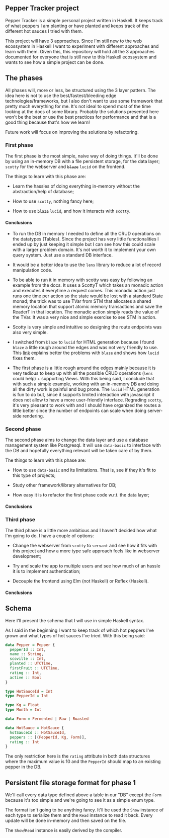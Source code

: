 
## Pepper Tracker project

Pepper Tracker is a simple personal project written in Haskell. It keeps track
of what peppers I am planting or have planted and keeps track of the different
hot sauces I tried with them.

This project will have 3 approaches. Since I'm still new to the web ecossystem in
Haskell I want to experiment with different approaches and learn with them.
Given this, this repository will hold all the 3 approaches documented for
everyone that is still new to this Haskell ecossystem and wants to see how a
simple project can be done.

## The phases

All phases will, more or less, be structured using the 3 layer pattern. The idea
here is not to use the best/fastest/bleeding edge technologies/frameworks, but I
also don't want to use some framework that pretty much everything for me. It's
not ideal to spend most of the time looking at the docs of some library.
Probably the solutions presented here won't be the best or use the best
practices for performance and that is a good thing because that's how we learn!

Future work will focus on improving the solutions by refactoring.

### First phase

The first phase is the most simple, naive way of doing things. It'll be done by
using an in-memory DB with a file persistent storage, for the data layer;
`scotty` for the webserver and ~~`blaze`~~ `lucid` on the frontend.

The things to learn with this phase are:

  - Learn the hassles of doing everything in-memory without the abstraction/help
    of database;

  - How to use `scotty`, nothing fancy here;

  - How to use ~~`blaze`~~ `lucid`, and how it interacts with `scotty`.

#### Conclusions

- To run the DB in memory I needed to define all the CRUD operations on the
  datatypes (Tables). Since the project has very little functionalities I ended
  up by just keeping it simple but I can see how this could scale with a larger
  problem domain. It's not worth it to implement your own query system. Just use
  a standard DB interface.
  
- It would be a better idea to use the `lens` library to reduce a lot of record 
  manipulation code.

- To be able to run it in memory with scotty was easy by following an example
  from the docs. It uses a ScottyT which takes an monadic action and executes it
  everytime a request comes. This monadic action just runs one time per action so the state
  would be lost with a standard State monad; the trick was to use TVar from STM
  that allocates a shared memory location that support atomic memory
  transactions and save the ReaderT in that location. The monadic action simply
  reads the value of the TVar. It was a very nice and simple exercise to see STM
  in action.

- Scotty is very simple and intuitive so designing the route endpoints was
  also very simple.

- I switched from `blaze` to `lucid` for HTML generation because I found
  `blaze` a little rough around the edges and was not very friendly to use. This
  [link](https://chrisdone.com/posts/lucid/) explains better the problems with
  `blaze` and shows how `lucid` fixes them.

- The first phase is a little rough around the edges mainly because it is very
  tedious to keep up with all the possible CRUD operations (`lens` could help) + supporting Views.
  With this being said, I conclude that with such a simple example, working with
  an in-memory DB and doing all the dirty work is painful and bug prone. The
  `lucid` HTML generation is fun to do but, since it supports limited interaction
  with javascript it does not allow to have a more user-friendly interface.
  Regrading `scotty`, it's very pleasant to work with and I should have
  organized the routes a little better since the number of endpoints can scale
  when doing server-side rendering. 

### Second phase

The second phase aims to change the data layer and use a database management
system like Postgresql. It will use `data-basic` to interface with
the DB and hopefully everything relevant will be taken care of by them.

The things to learn with this phase are:

  - How to use `data-basic` and its limitations. That is, see if
    they it's fit to this type of projects; 
    
  - Study other framework/library alternatives for DB;

  - How easy it is to refactor the first phase code w.r.t. the data layer;

#### Conclusions

### Third phase

The third phase is a little more ambitious and I haven't decided how what I'm
going to do. I have a couple of options:

  - Change the webserver from `scotty` to `servant` and see how it fits with
    this project and how a more type safe approach feels like in webserver
    development;

  - Try and scale the app to multiple users and see how much of an hassle it is
    to implement authentication;

  - Decouple the frontend using Elm (not Haskell) or Reflex (Haskell).

#### Conclusions

## Schema

Here I'll present the schema that I will use in simple Haskell syntax.

As I said in the beginning I want to keep track of which hot peppers I've grown
and what types of hot sauces I've tried. With this being said:

```Haskell
data Pepper = Pepper {
  pepperId :: Int,
  name :: String,
  scoville :: Int,
  planted :: UTCTime,
  firstFruit :: UTCTime,
  rating :: Int,
  active :: Bool
}

type HotSauceId = Int
type PepperId = Int

type Kg = Float
type Month = Int

data Form = Fermented | Raw | Roasted

data HotSauce = HotSauce {
  hotSauceId :: HotSauceId,
  peppers :: [(PepperId, Kg, Form)],
  rating :: Int 
}
```

The only restriction here is the `rating` attribute in both data structures
where the maximum value is 10 and the `PepperId` should map to an existing
pepper in the DB.

## Persistent file storage format for phase 1

We'll call every data type defined above a table in our "DB" except the `Form`
because it's too simple and we're going to see it as a simple enum type. 

The format isn't going to be anything fancy. It'll be used the `Show` instance
of each type to serialize them and the `Read` instance to read it back. Every
update will be done in-memory and then saved on the file.

The `Show`/`Read` instance is easily derived by the compiler.
